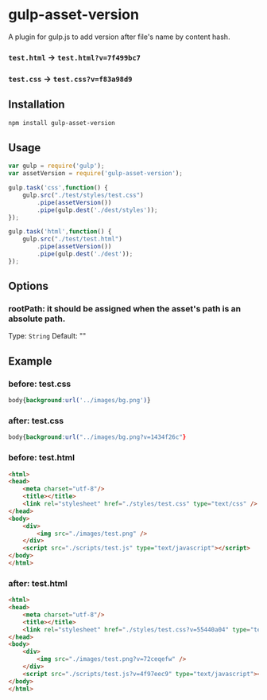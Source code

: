 # gulp-asset-version

A plugin for gulp.js to add version after file's name by content hash.
### `test.html` -> `test.html?v=7f499bc7`
### `test.css` -> `test.css?v=f83a98d9`

## Installation

```bash
npm install gulp-asset-version
```

## Usage

```js
var gulp = require('gulp');
var assetVersion = require('gulp-asset-version');

gulp.task('css',function() {
    gulp.src("./test/styles/test.css")
        .pipe(assetVersion())
        .pipe(gulp.dest('./dest/styles'));
});

gulp.task('html',function() {
    gulp.src("./test/test.html")
        .pipe(assetVersion())
        .pipe(gulp.dest('./dest'));
});
```

## Options

### rootPath: it should be assigned when the asset's path is an absolute path.
Type: `String` Default: ""

## Example

### before: test.css
```css
body{background:url('../images/bg.png')}
```

### after: test.css
```css
body{background:url("../images/bg.png?v=1434f26c"}
```
### before: test.html
```html
<html>
<head>
    <meta charset="utf-8"/>
    <title></title>
    <link rel="stylesheet" href="./styles/test.css" type="text/css" />
</head>
<body>
    <div>
        <img src="./images/test.png" />
    </div>
    <script src="./scripts/test.js" type="text/javascript"></script>
</body>
</html>
```
### after: test.html

```html
<html>
<head>
    <meta charset="utf-8"/>
    <title></title>
    <link rel="stylesheet" href="./styles/test.css?v=55440a04" type="text/css" />
</head>
<body>
    <div>
        <img src="./images/test.png?v=72ceqefw" />
    </div>
    <script src="./scripts/test.js?v=4f97eec9" type="text/javascript"></script>
</body>
</html>
```

